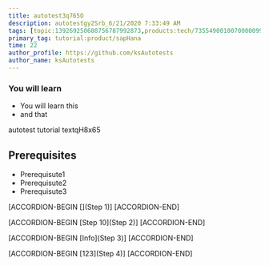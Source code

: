```yaml
---
title: autotest3q765O
description: autotestgy2Srb_6/21/2020 7:33:49 AM
tags: [topic:139269250608756787992873,products:tech/73554900100700000996,tutorial:experience/advanced]
primary_tag: tutorial:product/sapHana
time: 22
author_profile: https://github.com/ksAutotests
author_name: ksAutotests
---
```

### You will learn
- You will learn this
- and that

autotest tutorial textqH8x65

## Prerequisites
- Prerequisute1
- Prerequisute2
- Prerequisute3

[ACCORDION-BEGIN [](Step 1)]
[ACCORDION-END]

[ACCORDION-BEGIN [Step 10](Step 2)]
[ACCORDION-END]

[ACCORDION-BEGIN [Info](Step 3)]
[ACCORDION-END]

[ACCORDION-BEGIN [123](Step 4)]
[ACCORDION-END]

